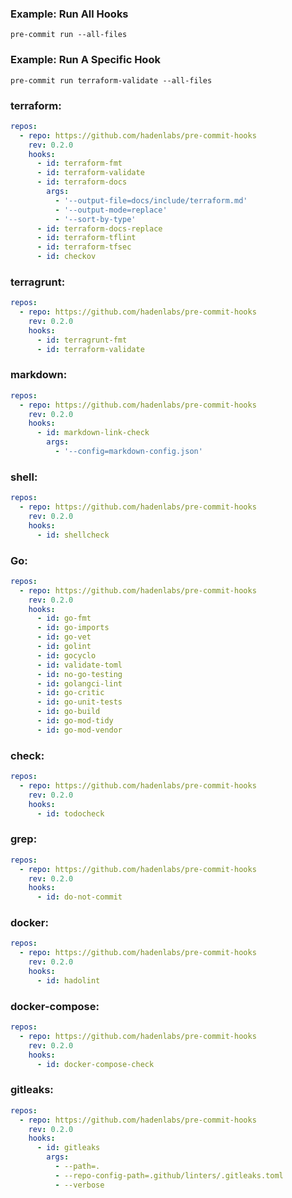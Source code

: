 ### Example: Run All Hooks

```shell script
pre-commit run --all-files
```

### Example: Run A Specific Hook

```shell script
pre-commit run terraform-validate --all-files
```

### terraform:

```yaml
repos:
  - repo: https://github.com/hadenlabs/pre-commit-hooks
    rev: 0.2.0
    hooks:
      - id: terraform-fmt
      - id: terraform-validate
      - id: terraform-docs
        args:
          - '--output-file=docs/include/terraform.md'
          - '--output-mode=replace'
          - '--sort-by-type'
      - id: terraform-docs-replace
      - id: terraform-tflint
      - id: terraform-tfsec
      - id: checkov
```

### terragrunt:

```yaml
repos:
  - repo: https://github.com/hadenlabs/pre-commit-hooks
    rev: 0.2.0
    hooks:
      - id: terragrunt-fmt
      - id: terraform-validate
```

### markdown:

```yaml
repos:
  - repo: https://github.com/hadenlabs/pre-commit-hooks
    rev: 0.2.0
    hooks:
      - id: markdown-link-check
        args:
          - '--config=markdown-config.json'
```

### shell:

```yaml
repos:
  - repo: https://github.com/hadenlabs/pre-commit-hooks
    rev: 0.2.0
    hooks:
      - id: shellcheck
```

### Go:

```yaml
repos:
  - repo: https://github.com/hadenlabs/pre-commit-hooks
    rev: 0.2.0
    hooks:
      - id: go-fmt
      - id: go-imports
      - id: go-vet
      - id: golint
      - id: gocyclo
      - id: validate-toml
      - id: no-go-testing
      - id: golangci-lint
      - id: go-critic
      - id: go-unit-tests
      - id: go-build
      - id: go-mod-tidy
      - id: go-mod-vendor
```

### check:

```yaml
repos:
  - repo: https://github.com/hadenlabs/pre-commit-hooks
    rev: 0.2.0
    hooks:
      - id: todocheck
```

### grep:

```yaml
repos:
  - repo: https://github.com/hadenlabs/pre-commit-hooks
    rev: 0.2.0
    hooks:
      - id: do-not-commit
```

### docker:

```yaml
repos:
  - repo: https://github.com/hadenlabs/pre-commit-hooks
    rev: 0.2.0
    hooks:
      - id: hadolint
```

### docker-compose:

```yaml
repos:
  - repo: https://github.com/hadenlabs/pre-commit-hooks
    rev: 0.2.0
    hooks:
      - id: docker-compose-check
```

### gitleaks:

```yaml
repos:
  - repo: https://github.com/hadenlabs/pre-commit-hooks
    rev: 0.2.0
    hooks:
      - id: gitleaks
        args:
          - --path=.
          - --repo-config-path=.github/linters/.gitleaks.toml
          - --verbose
```
